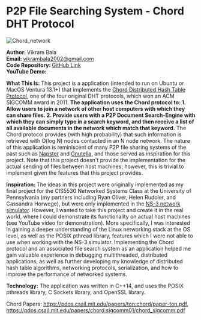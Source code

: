 # P2P File Searching System - Chord DHT Protocol
![Chord_network](https://github.com/vbala29/Chord-P2P-File-Searching/assets/56012430/f02f7dc5-02bb-4e27-8f2a-35c1b899f9b8)

<b> Author:  </b> Vikram Bala <br>
<b>Email: </b> vikrambala2002@gmail.com <br>
<b>Code Repository: </b> [GitHub Link](https://github.com/vbala29/Chord-P2P-File-Sharing) <br>
<b> YouTube Demo: </b> <br>

<b> What This Is: </b> This project is a application (intended to run on Ubuntu or MacOS Ventura 13.1+) that implements the [Chord Distributed Hash Table Protocol](https://pdos.csail.mit.edu/papers/ton:chord/paper-ton.pdf), one of the four original DHT protocols, which won an ACM SIGCOMM award in 2011. <b>The application uses the Chord protocol to: 1. Allow users to join a network of other host computers with which they can share files. 2. Provide users with a P2P Document Search-Engine with which they can simply type in a search keyword, and then receive a list of all available documents in the network which match that keyword.</b> The Chord protocol provides (with high probability) that such information is retrieved with O(log N) nodes contacted in an N node network. The nature of this application is reminiscent of many P2P file sharing systems of the past such as [Napster](https://en.wikipedia.org/wiki/Napster) and [Gnutella](https://en.wikipedia.org/wiki/Gnutella), and those served as inspiration for this project. Note that this project doesn't provide the implementation for the actual sending of files between host machines; however, this is trivial to implement given the features that this project provides.

<b> Inspiration: </b> The ideas in this project were originally implemented as my final project for the CIS5530 Networked Systems Class at the University of Pennsylvania (my partners including Ryan Oliver, Helen Rudoler, and Cassandra Horwege), but were only implemented in the [NS-3 network simulator](https://www.nsnam.org). However, I wanted to take this project and create it in the real world, where I could demonstrate its functionality on actual host machines (see YouTube video for demonstration). More specifically, I was interested in gaining a deeper understanding of the Linux networking stack at the OS level, as well as the POSIX pthread library, features which I were not able to use when working with the NS-3 simulator. Implementing the Chord protocol and an associated file search system as an application helped me gain valuable experience in debugging multithreaded, distributed applications, as well as further developing my knowledge of distributed hash table algorithms, networking protocols, serialization, and how to improve the performance of networked systems. 

<b>Technology:</b> The application was written in C++14, and uses the POSIX pthreads library, C Sockets library, and OpenSSL library.

Chord Papers: https://pdos.csail.mit.edu/papers/ton:chord/paper-ton.pdf, https://pdos.csail.mit.edu/papers/chord:sigcomm01/chord_sigcomm.pdf

